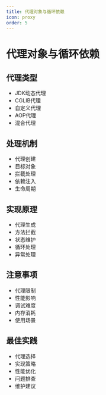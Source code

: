```yaml
---
title: 代理对象与循环依赖
icon: proxy
order: 5
---
```


# 代理对象与循环依赖

## 代理类型
- JDK动态代理
- CGLIB代理
- 自定义代理
- AOP代理
- 混合代理

## 处理机制
- 代理创建
- 目标对象
- 拦截处理
- 依赖注入
- 生命周期

## 实现原理
- 代理生成
- 方法拦截
- 状态维护
- 循环处理
- 异常处理

## 注意事项
- 代理限制
- 性能影响
- 调试难度
- 内存消耗
- 使用场景

## 最佳实践
- 代理选择
- 实现策略
- 性能优化
- 问题排查
- 维护建议
